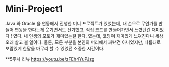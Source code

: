 # Mini-Project1

Java 와 Oracle 을 연동해서 진행한 미니 프로젝트가 있었는데, 내 손으로 무언가를 만들어 연동을 한다는게 웃기면서도 신기했고,
직접 코드를 만들어가면서 느꼈던건 재미있다 ! 였다.
내 인생의 모토가 재미있는걸 한다. 였는데, 코딩이 재미있게 느껴진다니 세상 오래 살고 볼 일이다.
물론, 모든 부분을 본인의 머리에서 짜낸건 아니었지만, 나름대로 보람있게 한달을 마무리 할 수 있었던 소중한 시간이다.

**5주차 리뷰
https://youtu.be/zFEh4YuPJzg

